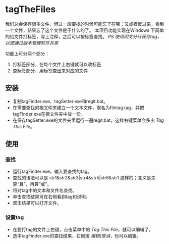 # tagTheFiles
我们总会保存很多文件，但过一段要找的时候可能忘了在哪；又或者反过来，看到一个文件，结果忘了这个文件是干什么的了。
本项目功能实现在Windows 下简单的给文件打标签，写上注释，之后可以按标签查找。
*PS.使用明文分行保存tag，以便通过版本管理软件共享* 

功能上可分两个部分：
1. 打标签部分，在每个文件上右键就可以改标签
2. 查标签部分，用标签查出来对应的文件

## 安装
* 复制tagFinder.exe、tagSetter.exe和regit.bat。
* 在需要查找的根文件夹建立一个文本文件，取名为filetag.tag，并把tagFinder.exe在根文件夹中放一份。
* 在保存tagSetter.exe的文件夹里运行一遍regit.bat，这样右键菜单会多出 *Tag This File*。

## 使用
### 查找
* 运行tagFinder.exe，输入要查找的tag。
* 查找的语法可以是 str1&str2&str3|str4&str5|str6&str1 这样的；含义是先算“且”，再算“或”。
* 将对tag中的文本和文件名查找。
* 单击查找结果可在右侧看到tag和说明。
* 双击结果可以打开文件。
### 设置tag
* 在要打tag的文件上右键，点击菜单中的 *Tag This File*，就可以编辑了。
* 选中tagFinder.exe的查找结果，右侧按 *编辑\取消*，也可以编辑。
